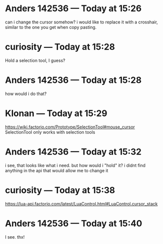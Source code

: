 # Anders 142536 — Today at 15:26
can i change the cursor somehow? i would like to replace it with a crosshair, similar to the one you get when copy pasting.
# curiosity — Today at 15:28
Hold a selection tool, I guess?
# Anders 142536 — Today at 15:28
how would i do that?
# Klonan — Today at 15:29
https://wiki.factorio.com/Prototype/SelectionTool#mouse_cursor
SelectionTool
only works with selection tools
# Anders 142536 — Today at 15:32
i see, that looks like what i need. but how would i "hold" it? i didnt find anything in the api that would allow me to change it
# curiosity — Today at 15:38
https://lua-api.factorio.com/latest/LuaControl.html#LuaControl.cursor_stack
# Anders 142536 — Today at 15:40
I see. thx!